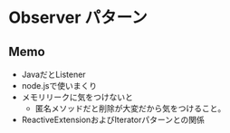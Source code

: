 # Observer パターン

## Memo
- JavaだとListener
- node.jsで使いまくり
- メモリリークに気をつけないと
    - 匿名メソッドだと削除が大変だから気をつけること。
- ReactiveExtensionおよびIteratorパターンとの関係


